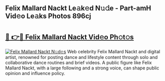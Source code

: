 ## Felix Mallard Nackt Le𝚊k𝚎d N𝚞𝚍e - Part-amH Vid𝚎o Le𝚊ks Photos 896cj

# <h2><a href="http://fb9t2i8.evod.top/?m=Felix+Mallard+Nackt">🔗 👉🔴 Felix Mallard Nackt Vid𝚎o Ph𝚘t𝚘s</a></h2>

[![Felix Mallard Nackt N𝚞d𝚎s](https://i.imgur.com/8V9OHl7.gif)](http://fb9t2i8.evod.top/?m=Felix+Mallard+Nackt)
Web celebrity Felix Mallard Nackt and digital artist, renowned for posting dance and lifestyle content through solo and collaborative dance routines and brief videos. A public figure like Felix Mallard Nackt, with a large following and a strong voice, can shape public opinion and influence policy. 

